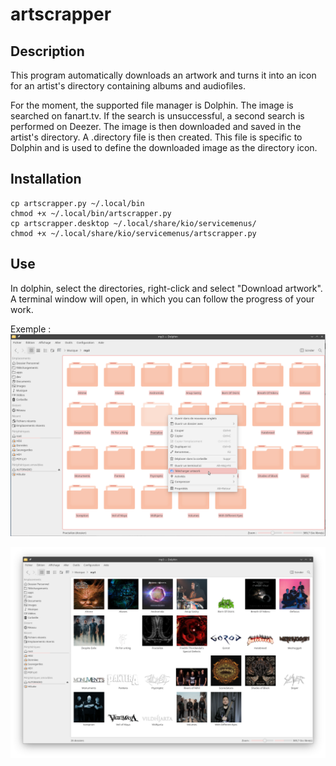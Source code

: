 # artscrapper

## Description

This program automatically downloads an artwork and turns it into an icon for an artist's directory containing albums and audiofiles.

For the moment, the supported file manager is Dolphin. The image is searched on fanart.tv. If the search is unsuccessful, a second search is performed on Deezer. The image is then downloaded and saved in the artist's directory. A .directory file is then created. This file is specific to Dolphin and is used to define the downloaded image as the directory icon.

## Installation

```
cp artscrapper.py ~/.local/bin
chmod +x ~/.local/bin/artscrapper.py
cp artscrapper.desktop ~/.local/share/kio/servicemenus/
chmod +x ~/.local/share/kio/servicemenus/artscrapper.py
```

## Use

In dolphin, select the directories, right-click and select "Download artwork".
A terminal window will open, in which you can follow the progress of your work.

Exemple :
![Screenshot](https://raw.githubusercontent.com/bombseb/artscrapper/master/img/Screenshot1.png)

![Logo du projet](https://raw.githubusercontent.com/bombseb/artscrapper/master/img/Screenshot2.png)

